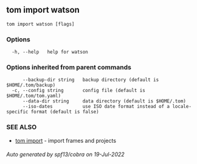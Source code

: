 ## tom import watson



```
tom import watson [flags]
```

### Options

```
  -h, --help   help for watson
```

### Options inherited from parent commands

```
      --backup-dir string   backup directory (default is $HOME/.tom/backup)
  -c, --config string       config file (default is $HOME/.tom/tom.yaml)
      --data-dir string     data directory (default is $HOME/.tom)
      --iso-dates           use ISO date format instead of a locale-specific format (default is false)
```

### SEE ALSO

* [tom import](tom_import.md)	 - import frames and projects

###### Auto generated by spf13/cobra on 19-Jul-2022
